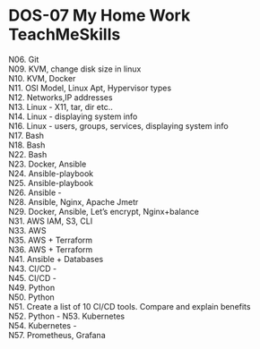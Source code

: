# DOS-07 My Home Work TeachMeSkills


N06. Git  
N09. KVM, change disk size in linux  
N10. KVM, Docker  
N11. OSI Model, Linux Apt, Hypervisor types   
N12. Networks,IP addresses  
N13. Linux - X11, tar, dir etc..  
N14. Linux - displaying system info  
N16. Linux - users, groups, services, displaying system info  
N17. Bash  
N18. Bash  
N22. Bash   
N23. Docker, Ansible  
N24. Ansible-playbook  
N25. Ansible-playbook  
N26. Ansible -  
N28. Ansible, Nginx, Apache Jmetr  
N29. Docker, Ansible, Let’s encrypt, Nginx+balance  
N31. AWS IAM, S3, CLI  
N33. AWS  
N35. AWS + Terraform  
N36. AWS + Terraform  
N41. Ansible + Databases  
N43. CI/CD -  
N45. CI/CD -   
N49. Python  
N50. Python  
N51. Create a list of 10 CI/CD tools. Compare and explain benefits  
N52. Python - 
N53. Kubernetes  
N54. Kubernetes -  
N57. Prometheus, Grafana   
